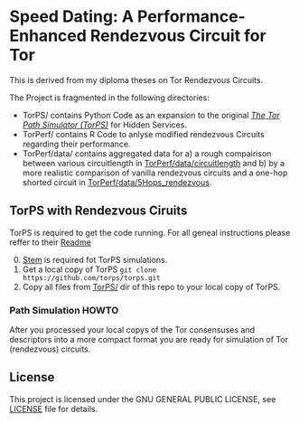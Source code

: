 # Speed Dating: A Performance-Enhanced Rendezvous Circuit for Tor
This is derived from my diploma theses on Tor Rendezvous Circuits. 

The Project is fragmented in the following directories:
 - TorPS/ contains Python Code as an expansion to the original *[The Tor Path Simulator (TorPS)](https://torps.github.io/)* for Hidden Services.
 - TorPerf/ contains R Code to anlyse modified rendezvous Circuits regarding their performance.
 - TorPerf/data/ contains aggregated data for a) a rough compairison between various circuitlength in [TorPerf/data/circuitlength](https://github.com/wedel/TorHS_SpeedDating/tree/master/torperf/data/circuitlength) and b) by a more realistic comparison of vanilla rendezvous circuits and a one-hop shorted circuit in [TorPerf/data/5Hops_rendezvous](https://github.com/wedel/TorHS_SpeedDating/tree/master/torperf/data/5Hops_rendezvous).
 

## TorPS with Rendezvous Ciruits
TorPS is required to get the code running. For all geneal instructions please reffer to their [Readme](https://github.com/torps/torps/blob/master/README.md)

0. [Stem](https://stem.torproject.org/) is required fot TorPS simulations. 
1. Get a local copy of TorPS `git clone https://github.com/torps/torps.git`
2. Copy all files from [TorPS/](https://github.com/wedel/TorHS_SpeedDating/tree/master/torps) dir of this repo to your local copy of TorPS.

### Path Simulation HOWTO
After you processed your local copys of the Tor consensuses and descriptors into a more compact format you are ready for simulation of Tor (rendezvous) circuits.

## License

This project is licensed under the GNU GENERAL PUBLIC LICENSE, see [LICENSE](LICENSE) file for details.
